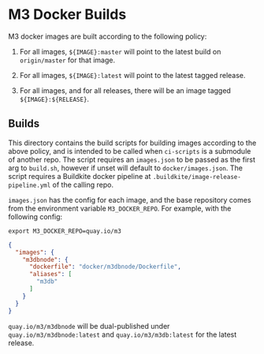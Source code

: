# M3 Docker Builds

M3 docker images are built according to the following policy:

1. For all images, `${IMAGE}:master` will point to the latest build on `origin/master` for that image.

2. For all images, `${IMAGE}:latest` will point to the latest tagged release.

3. For all images, and for all releases, there will be an image tagged `${IMAGE}:${RELEASE}`.

## Builds

This directory contains the  build scripts for building images according to the above policy, and is intended to be
called when `ci-scripts` is a submodule of another repo. The script requires an `images.json` to be passed as the first
arg to `build.sh`, however if unset will default to `docker/images.json`. The script requires a Buildkite docker
pipeline at `.buildkite/image-release-pipeline.yml` of the calling repo.

`images.json` has the config for each image, and the base
repository comes from the environment variable `M3_DOCKER_REPO`. For example, with the following config:

```
export M3_DOCKER_REPO=quay.io/m3
```

```json
{
  "images": {
    "m3dbnode": {
      "dockerfile": "docker/m3dbnode/Dockerfile",
      "aliases": [
        "m3db"
      ]
    }
  }
}
```

`quay.io/m3/m3dbnode` will be dual-published under `quay.io/m3/m3dbnode:latest` and `quay.io/m3/m3db:latest` for
the latest release.
